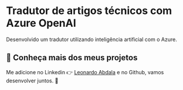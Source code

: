 # Tradutor de artigos técnicos com Azure OpenAI

Desenvolvido um tradutor utilizando inteligência artificial com o Azure.

## :speech_balloon: Conheça mais dos meus projetos

Me adicione no Linkedin :point_right: [Leonardo Abdala](https://www.linkedin.com/in/leonardo-abdala/) e no Github, vamos desenvolver juntos. :facepunch: